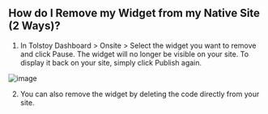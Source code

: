 ## How do I Remove my Widget from my Native Site (2 Ways)?

1. In Tolstoy Dashboard > Onsite > Select the widget you want to remove and click Pause. The widget will no longer be visible on your site. To display it back on your site, simply click Publish again. 

![image](https://github.com/GoTolstoy/tolstoy-toly-kb/assets/159901631/e6f72d66-c72f-474e-80e3-3180c91c521e)

2. You can also remove the widget by deleting the code directly from your site. 
